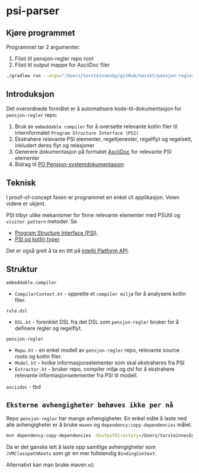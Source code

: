 # psi-parser

## Kjøre programmet

Programmet tar 2 argumenter:
1) Filsti til pensjon-regler repo root
2) Filsti til output mappe for AsciiDoc filer

```zsh
./gradlew run --args="/Users/torsteinnesby/gitHub/navikt/pensjon-regler /Users/torsteinnesby/tmp/AsciiDocs"
```

## Introduksjon
Det overordnede formålet er å automatisere kode-til-dokumentasjon for `pensjon-regler` repo:
1) Bruk av `embeddable compiler` for å oversette relevante kotlin filer til internformatet `Program Structure Interface (PSI)`
2) Ekstrahere relevante PSI elementer, regeltjenester, regelflyt og regelsett, inkludert deres flyt og relasjoner
3) Generere dokumentasjon på formatet [AsciiDoc](https://asciidoc.org/) for relevante PSI elementer
4) Bidrag til [PO Pensjon-systemdokumentasjon](https://pensjon-dokumentasjon.intern.dev.nav.no/pen/index.html)

## Teknisk

I proof-of-concept fasen er programmet en enkel cli applikasjon. Veien videre er ukjent.

PSI tilbyr ulike mekanismer for finne relevante elementer med PSUtil og `visitor pattern` metoder.
Se
- [Program Structure Interface (PSI)](https://plugins.jetbrains.com/docs/intellij/psi.html).
- [PSI og kotlin typer](https://github.com/JetBrains/kotlin/tree/master/compiler/psi/src/org/jetbrains/kotlin/psi)

Det er også greit å ta en titt på [intellij Platform API](https://plugins.jetbrains.com/docs/intellij/explore-api.html).

## Struktur

`embeddable.compiler`
- `CompilerContext.kt` - opprette et `compiler miljø` for å analysere kotlin filer.

`rule.dsl`
- `DSL.kt` - forenklet DSL fra det DSL som `pensjon-regler` bruker for å definere regler og regelflyt.

`pensjon-regler`
- `Repo.kt` - en enkel modell av `pensjon-regler` repo, relevante source roots og kotlin filer.
- `Model.kt` - hvilke informasjonselementer som skal ekstraheres fra PSI
- `Extractor.kt` - bruker repo, compiler miljø og dsl for å ekstrahere relevante informasjonselementer fra PSI til modell.

`asciidoc` - tbd

## `Eksterne avhengigheter behøves ikke per nå`

Repo `pensjon-regler` har mange avhengigheter. En enkel måte å laste ned alle avhengigheter er å bruke `maven` og `dependency:copy-dependencies` målet.
```zsh
mvn dependency:copy-dependencies -DoutputDirectory=/Users/torsteinnesby/tmp/Libs
```
Da er det ganske lett å laste opp samtlige avhengigheter som `JVMClasspathRoots` som gir en mer fullstendig `BindingContext`.

Alternativt kan man bruke maven `m2`.


